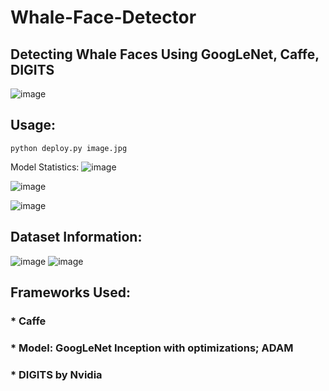 # Whale-Face-Detector
## Detecting Whale Faces Using GoogLeNet, Caffe, DIGITS
![image](https://user-images.githubusercontent.com/12884292/42422608-d478ad1e-8306-11e8-9e51-795c15b47a3e.png)

## Usage:
```python deploy.py image.jpg```
  
Model Statistics:
![image](https://user-images.githubusercontent.com/12884292/42422532-9c7da2bc-8305-11e8-9375-9ba067102100.png)

![image](https://user-images.githubusercontent.com/12884292/42422551-f21b7b5e-8305-11e8-98b6-4e9a2241b141.png)

![image](https://user-images.githubusercontent.com/12884292/42422554-fbafa0aa-8305-11e8-827a-c2d80dcf3563.png)

## Dataset Information:

![image](https://user-images.githubusercontent.com/12884292/42422621-01b1501a-8307-11e8-8487-298d1b4eced4.png)
![image](https://user-images.githubusercontent.com/12884292/42422572-435c43b8-8306-11e8-9e57-822f9a4968c2.png)

## Frameworks Used:
   ### * Caffe
   ### * Model: GoogLeNet Inception with optimizations; ADAM
   ### * DIGITS by Nvidia
  
 
